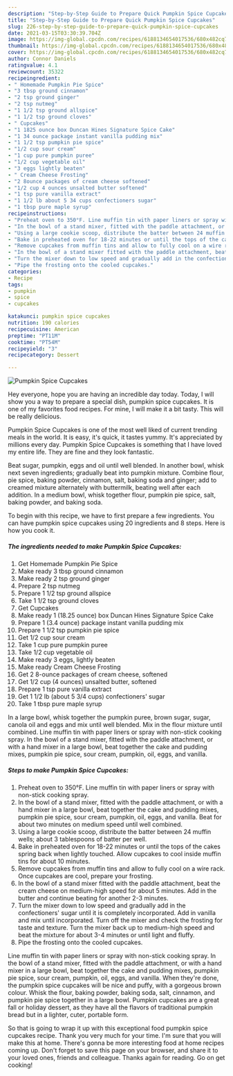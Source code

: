 ```yaml
---
description: "Step-by-Step Guide to Prepare Quick Pumpkin Spice Cupcakes"
title: "Step-by-Step Guide to Prepare Quick Pumpkin Spice Cupcakes"
slug: 226-step-by-step-guide-to-prepare-quick-pumpkin-spice-cupcakes
date: 2021-03-15T03:30:39.704Z
image: https://img-global.cpcdn.com/recipes/6188134654017536/680x482cq70/pumpkin-spice-cupcakes-recipe-main-photo.jpg
thumbnail: https://img-global.cpcdn.com/recipes/6188134654017536/680x482cq70/pumpkin-spice-cupcakes-recipe-main-photo.jpg
cover: https://img-global.cpcdn.com/recipes/6188134654017536/680x482cq70/pumpkin-spice-cupcakes-recipe-main-photo.jpg
author: Connor Daniels
ratingvalue: 4.1
reviewcount: 35322
recipeingredient:
- " Homemade Pumpkin Pie Spice"
- "3 tbsp ground cinnamon"
- "2 tsp ground ginger"
- "2 tsp nutmeg"
- "1 1/2 tsp ground allspice"
- "1 1/2 tsp ground cloves"
- " Cupcakes"
- "1 1825 ounce box Duncan Hines Signature Spice Cake"
- "1 34 ounce package instant vanilla pudding mix"
- "1 1/2 tsp pumpkin pie spice"
- "1/2 cup sour cream"
- "1 cup pure pumpkin puree"
- "1/2 cup vegetable oil"
- "3 eggs lightly beaten"
- " Cream Cheese Frosting"
- "2 8ounce packages of cream cheese softened"
- "1/2 cup 4 ounces unsalted butter softened"
- "1 tsp pure vanilla extract"
- "1 1/2 lb about 5 34 cups confectioners sugar"
- "1 tbsp pure maple syrup"
recipeinstructions:
- "Preheat oven to 350°F. Line muffin tin with paper liners or spray with non-stick cooking spray."
- "In the bowl of a stand mixer, fitted with the paddle attachment, or with a hand mixer in a large bowl, beat together the cake and pudding mixes, pumpkin pie spice, sour cream, pumpkin, oil, eggs, and vanilla. Beat for about two minutes on medium speed until well combined."
- "Using a large cookie scoop, distribute the batter between 24 muffin wells; about 3 tablespoons of batter per well."
- "Bake in preheated oven for 18-22 minutes or until the tops of the cakes spring back when lightly touched. Allow cupcakes to cool inside muffin tins for about 10 minutes."
- "Remove cupcakes from muffin tins and allow to fully cool on a wire rack. Once cupcakes are cool, prepare your frosting."
- "In the bowl of a stand mixer fitted with the paddle attachment, beat the cream cheese on medium-high speed for about 5 minutes. Add in the butter and continue beating for another 2-3 minutes."
- "Turn the mixer down to low speed and gradually add in the confectioners&#39; sugar until it is completely incorporated. Add in vanilla and mix until incorporated. Turn off the mixer and check the frosting for taste and texture. Turn the mixer back up to medium-high speed and beat the mixture for about 3-4 minutes or until light and fluffy."
- "Pipe the frosting onto the cooled cupcakes."
categories:
- Recipe
tags:
- pumpkin
- spice
- cupcakes

katakunci: pumpkin spice cupcakes 
nutrition: 190 calories
recipecuisine: American
preptime: "PT11M"
cooktime: "PT54M"
recipeyield: "3"
recipecategory: Dessert

---
```



![Pumpkin Spice Cupcakes](https://img-global.cpcdn.com/recipes/6188134654017536/680x482cq70/pumpkin-spice-cupcakes-recipe-main-photo.jpg)

Hey everyone, hope you are having an incredible day today. Today, I will show you a way to prepare a special dish, pumpkin spice cupcakes. It is one of my favorites food recipes. For mine, I will make it a bit tasty. This will be really delicious.

Pumpkin Spice Cupcakes is one of the most well liked of current trending meals in the world. It is easy, it's quick, it tastes yummy. It's appreciated by millions every day. Pumpkin Spice Cupcakes is something that I have loved my entire life. They are fine and they look fantastic.

Beat sugar, pumpkin, eggs and oil until well blended. In another bowl, whisk next seven ingredients; gradually beat into pumpkin mixture. Combine flour, pie spice, baking powder, cinnamon, salt, baking soda and ginger; add to creamed mixture alternately with buttermilk, beating well after each addition. In a medium bowl, whisk together flour, pumpkin pie spice, salt, baking powder, and baking soda.


To begin with this recipe, we have to first prepare a few ingredients. You can have pumpkin spice cupcakes using 20 ingredients and 8 steps. Here is how you cook it.

<!--inarticleads1-->

##### The ingredients needed to make Pumpkin Spice Cupcakes:

1. Get  Homemade Pumpkin Pie Spice
1. Make ready 3 tbsp ground cinnamon
1. Make ready 2 tsp ground ginger
1. Prepare 2 tsp nutmeg
1. Prepare 1 1/2 tsp ground allspice
1. Take 1 1/2 tsp ground cloves
1. Get  Cupcakes
1. Make ready 1 (18.25 ounce) box Duncan Hines Signature Spice Cake
1. Prepare 1 (3.4 ounce) package instant vanilla pudding mix
1. Prepare 1 1/2 tsp pumpkin pie spice
1. Get 1/2 cup sour cream
1. Take 1 cup pure pumpkin puree
1. Take 1/2 cup vegetable oil
1. Make ready 3 eggs, lightly beaten
1. Make ready  Cream Cheese Frosting
1. Get 2 8-ounce packages of cream cheese, softened
1. Get 1/2 cup (4 ounces) unsalted butter, softened
1. Prepare 1 tsp pure vanilla extract
1. Get 1 1/2 lb (about 5 3/4 cups) confectioners&#39; sugar
1. Take 1 tbsp pure maple syrup


In a large bowl, whisk together the pumpkin puree, brown sugar, sugar, canola oil and eggs and mix until well blended. Mix in the flour mixture until combined. Line muffin tin with paper liners or spray with non-stick cooking spray. In the bowl of a stand mixer, fitted with the paddle attachment, or with a hand mixer in a large bowl, beat together the cake and pudding mixes, pumpkin pie spice, sour cream, pumpkin, oil, eggs, and vanilla. 

<!--inarticleads2-->

##### Steps to make Pumpkin Spice Cupcakes:

1. Preheat oven to 350°F. Line muffin tin with paper liners or spray with non-stick cooking spray.
1. In the bowl of a stand mixer, fitted with the paddle attachment, or with a hand mixer in a large bowl, beat together the cake and pudding mixes, pumpkin pie spice, sour cream, pumpkin, oil, eggs, and vanilla. Beat for about two minutes on medium speed until well combined.
1. Using a large cookie scoop, distribute the batter between 24 muffin wells; about 3 tablespoons of batter per well.
1. Bake in preheated oven for 18-22 minutes or until the tops of the cakes spring back when lightly touched. Allow cupcakes to cool inside muffin tins for about 10 minutes.
1. Remove cupcakes from muffin tins and allow to fully cool on a wire rack. Once cupcakes are cool, prepare your frosting.
1. In the bowl of a stand mixer fitted with the paddle attachment, beat the cream cheese on medium-high speed for about 5 minutes. Add in the butter and continue beating for another 2-3 minutes.
1. Turn the mixer down to low speed and gradually add in the confectioners&#39; sugar until it is completely incorporated. Add in vanilla and mix until incorporated. Turn off the mixer and check the frosting for taste and texture. Turn the mixer back up to medium-high speed and beat the mixture for about 3-4 minutes or until light and fluffy.
1. Pipe the frosting onto the cooled cupcakes.


Line muffin tin with paper liners or spray with non-stick cooking spray. In the bowl of a stand mixer, fitted with the paddle attachment, or with a hand mixer in a large bowl, beat together the cake and pudding mixes, pumpkin pie spice, sour cream, pumpkin, oil, eggs, and vanilla. When they&#39;re done, the pumpkin spice cupcakes will be nice and puffy, with a gorgeous brown colour. Whisk the flour, baking powder, baking soda, salt, cinnamon, and pumpkin pie spice together in a large bowl. Pumpkin cupcakes are a great fall or holiday dessert, as they have all the flavors of traditional pumpkin bread but in a lighter, cuter, portable form. 

So that is going to wrap it up with this exceptional food pumpkin spice cupcakes recipe. Thank you very much for your time. I'm sure that you will make this at home. There's gonna be more interesting food at home recipes coming up. Don't forget to save this page on your browser, and share it to your loved ones, friends and colleague. Thanks again for reading. Go on get cooking!
